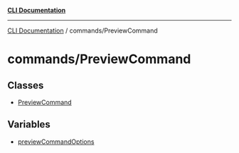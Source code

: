 [**CLI Documentation**](../../README.md)

***

[CLI Documentation](../../README.md) / commands/PreviewCommand

# commands/PreviewCommand

## Classes

- [PreviewCommand](classes/PreviewCommand.md)

## Variables

- [previewCommandOptions](variables/previewCommandOptions.md)
